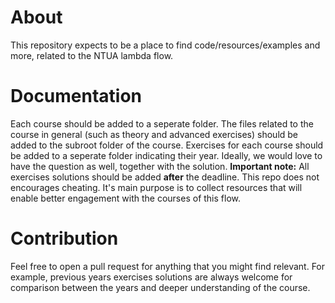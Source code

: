 # About
This repository expects to be a place to find code/resources/examples and more, related to the NTUA lambda flow.

# Documentation
Each course should be added to a seperate folder.
The files related to the course in general (such as theory and advanced exercises) should be added to the subroot folder of the
course.
Exercises for each course should be added to a seperate folder indicating their year. Ideally, we would love to have the 
question as well, together with the solution.
**Important note:** All exercises solutions should be added **after** the deadline. This repo does not encourages cheating.
It's main purpose is to collect resources that will enable better engagement with the courses of this flow.



# Contribution
Feel free to open a pull request for anything that you might find relevant. 
For example, previous years exercises solutions are always welcome for comparison between the years and deeper understanding
of the course. 




